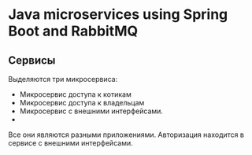 # Java microservices using Spring Boot and RabbitMQ
## Сервисы 

Выделяются три микросервиса:
- Микросервис доступа к котикам
- Микросервис доступа к владельцам
- Микросервис с внешними интерфейсами.
- 
Все они являются разными приложениями.
Авторизация находится в сервисе с внешними интерфейсами.
